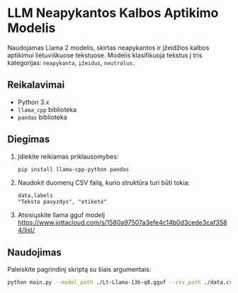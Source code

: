 # LLM Neapykantos Kalbos Aptikimo Modelis

Naudojamas Llama 2 modelis, skirtas neapykantos ir įžeidžios kalbos aptikimui lietuviškuose tekstuose. Modelis klasifikuoja tekstus į tris kategorijas: `neapykanta`, `įžeidus`, `neutralus`.

## Reikalavimai

- Python 3.x
- `llama_cpp` biblioteka
- `pandas` biblioteka

## Diegimas

1. Įdiekite reikiamas priklausomybes:
    ```bash
    pip install llama-cpp-python pandas
    ```

2. Naudokit duomenų CSV failą, kurio struktūra turi būti tokia:
    ```csv
    data,labels
    "Teksto pavyzdys", "etiketė"
    ```

3. Atsisiųskite llama gguf modelį
    https://www.jottacloud.com/s/1580a97507a3efe4c14b0d3cede3caf3584/list/

## Naudojimas

Paleiskite pagrindinį skriptą su šiais argumentais:

```bash
python main.py --model_path ./Lt-Llama-13b-q8.gguf --csv_path ./data.csv --output_path ./rezultatai.txt
```